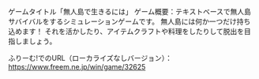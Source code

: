 ゲームタイトル「無人島で生きるには」
ゲーム概要：テキストベースで無人島サバイバルをするシミュレーションゲームです。
無人島には何か一つだけ持ち込めます！
それを活かしたり、アイテムクラフトや料理をしたりして脱出を目指しましょう。

ふりーむ!でのURL（ローカライズなしバージョン）：https://www.freem.ne.jp/win/game/32625
